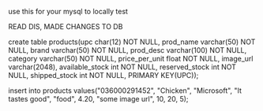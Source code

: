use this for your mysql to locally test

READ DIS, MADE CHANGES TO DB

create table products(upc char(12) NOT NULL, prod_name varchar(50) NOT NULL, brand varchar(50) NOT NULL, prod_desc varchar(100) NOT NULL, category varchar(50) NOT NULL, price_per_unit float NOT
NULL, image_url varchar(2048), available_stock int NOT NULL, reserved_stock int NOT NULL, shipped_stock
int NOT NULL, PRIMARY KEY(UPC));



insert into products values("036000291452", "Chicken", "Microsoft", "It tastes good", "food", 4.20, "some image url", 10, 20, 5);

